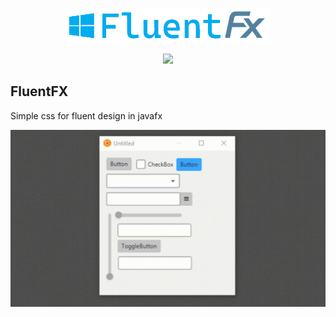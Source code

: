 <p align="center">
    <img src="./logo.png"/>
</div>

<p align="center">
    <a href="LICENSE">
      <img src="https://img.shields.io/badge/License-MIT-yellow.svg">
    </a>
</p>

## FluentFX

Simple css for fluent design in javafx

![Gif](https://github.com/Ivan-Kalatchev/FluentFX/blob/master/Preview.gif?raw=true)
